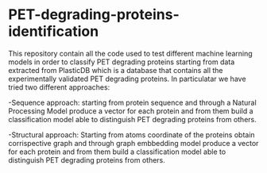 # PET-degrading-proteins-identification
This repository contain all the code used to test different machine learning models in order to classify PET degrading proteins starting from data extracted from PlasticDB which is a 
database that contains all the experimentally validated PET degrading proteins.
In particulatar we have tried two different approaches:

-Sequence approach: starting from protein sequence and through a Natural Processing Model produce a vector for each protein and from them build a classification model able to distinguish PET degrading proteins from others. 


-Structural approach: Starting from atoms coordinate of the proteins obtain corrispective graph and through graph embbedding model produce a vector for each protein and from them build a classification model able to distinguish PET degrading proteins from others. 

